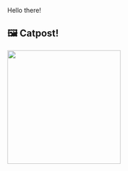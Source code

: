 Hello there!



## 🖼️ Catpost!

<sub>
    <img src="https://cdn2.thecatapi.com/images/adf.jpg" height="256">
</sub>


